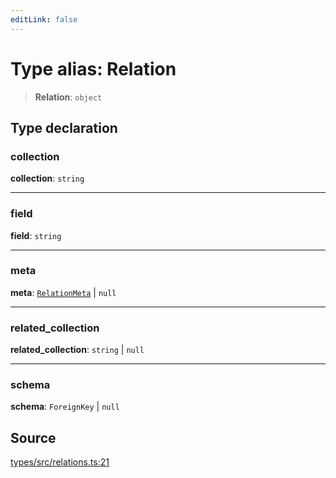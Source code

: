 ```yaml
---
editLink: false
---
```


# Type alias: Relation

> **Relation**: `object`

## Type declaration

### collection

**collection**: `string`

---

### field

**field**: `string`

---

### meta

**meta**: [`RelationMeta`](type-alias.RelationMeta.md) \| `null`

---

### related_collection

**related_collection**: `string` \| `null`

---

### schema

**schema**: `ForeignKey` \| `null`

## Source

[types/src/relations.ts:21](https://github.com/directus/directus/blob/7789a6c53/packages/types/src/relations.ts#L21)
